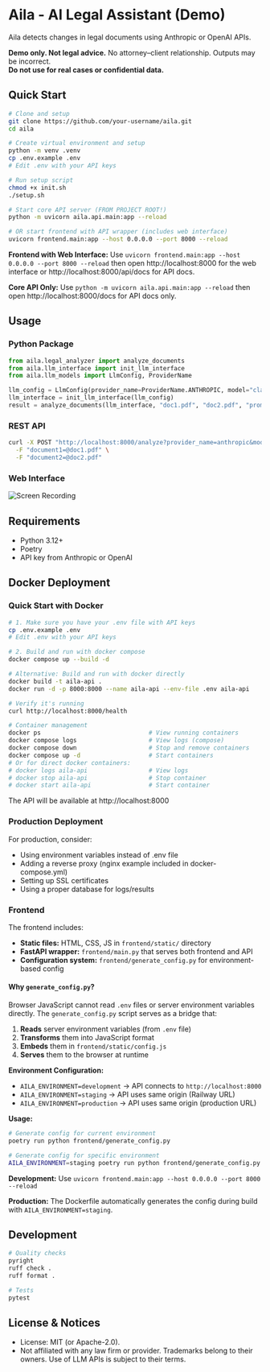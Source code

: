 # Aila - AI Legal Assistant (Demo)

Aila detects changes in legal documents using Anthropic or OpenAI APIs.

**Demo only. Not legal advice.** 
No attorney–client relationship. 
Outputs may be incorrect.  
**Do not use for real cases or confidential data.**

## Quick Start

```bash
# Clone and setup
git clone https://github.com/your-username/aila.git
cd aila

# Create virtual environment and setup
python -m venv .venv
cp .env.example .env
# Edit .env with your API keys

# Run setup script
chmod +x init.sh
./setup.sh

# Start core API server (FROM PROJECT ROOT!)
python -m uvicorn aila.api.main:app --reload

# OR start frontend with API wrapper (includes web interface)
uvicorn frontend.main:app --host 0.0.0.0 --port 8000 --reload
```

**Frontend with Web Interface:** Use `uvicorn frontend.main:app --host 0.0.0.0 --port 8000 --reload` then open http://localhost:8000 for the web interface or http://localhost:8000/api/docs for API docs.

**Core API Only:** Use `python -m uvicorn aila.api.main:app --reload` then open http://localhost:8000/docs for API docs only.

## Usage

### Python Package
```python
from aila.legal_analyzer import analyze_documents
from aila.llm_interface import init_llm_interface
from aila.llm_models import LlmConfig, ProviderName

llm_config = LlmConfig(provider_name=ProviderName.ANTHROPIC, model="claude-3-5-sonnet-20241022")
llm_interface = init_llm_interface(llm_config)
result = analyze_documents(llm_interface, "doc1.pdf", "doc2.pdf", "prompt_1.txt")
```

### REST API
```bash
curl -X POST "http://localhost:8000/analyze?provider_name=anthropic&model=claude-3-5-haiku-20241022" \
  -F "document1=@doc1.pdf" \
  -F "document2=@doc2.pdf"
```

### Web Interface
![Screen Recording](documentation/ui_demo.gif)


## Requirements

- Python 3.12+
- Poetry
- API key from Anthropic or OpenAI

## Docker Deployment

### Quick Start with Docker

```bash
# 1. Make sure you have your .env file with API keys
cp .env.example .env
# Edit .env with your API keys

# 2. Build and run with docker compose
docker compose up --build -d

# Alternative: Build and run with docker directly
docker build -t aila-api .
docker run -d -p 8000:8000 --name aila-api --env-file .env aila-api

# Verify it's running
curl http://localhost:8000/health

# Container management
docker ps                              # View running containers
docker compose logs                    # View logs (compose)
docker compose down                    # Stop and remove containers
docker compose up -d                   # Start containers
# Or for direct docker containers:
# docker logs aila-api                 # View logs
# docker stop aila-api                 # Stop container
# docker start aila-api                # Start container
```

The API will be available at http://localhost:8000

### Production Deployment

For production, consider:
- Using environment variables instead of .env file
- Adding a reverse proxy (nginx example included in docker-compose.yml)
- Setting up SSL certificates
- Using a proper database for logs/results

### Frontend

The frontend includes:
- **Static files:** HTML, CSS, JS in `frontend/static/` directory
- **FastAPI wrapper:** `frontend/main.py` that serves both frontend and API
- **Configuration system:** `frontend/generate_config.py` for environment-based config

#### Why `generate_config.py`?

Browser JavaScript cannot read `.env` files or server environment variables directly. The `generate_config.py` script serves as a bridge that:

1. **Reads** server environment variables (from `.env` file)
2. **Transforms** them into JavaScript format 
3. **Embeds** them in `frontend/static/config.js`
4. **Serves** them to the browser at runtime

**Environment Configuration:**
- `AILA_ENVIRONMENT=development` → API connects to `http://localhost:8000`
- `AILA_ENVIRONMENT=staging` → API uses same origin (Railway URL)
- `AILA_ENVIRONMENT=production` → API uses same origin (production URL)

**Usage:**
```bash
# Generate config for current environment
poetry run python frontend/generate_config.py

# Generate config for specific environment  
AILA_ENVIRONMENT=staging poetry run python frontend/generate_config.py
```

**Development:** Use `uvicorn frontend.main:app --host 0.0.0.0 --port 8000 --reload`

**Production:** The Dockerfile automatically generates the config during build with `AILA_ENVIRONMENT=staging`.

## Development

```bash
# Quality checks
pyright
ruff check .
ruff format .

# Tests
pytest
```

## License & Notices
- License: MIT (or Apache-2.0).  
- Not affiliated with any law firm or provider. Trademarks belong to their owners. Use of LLM APIs is subject to their terms.
